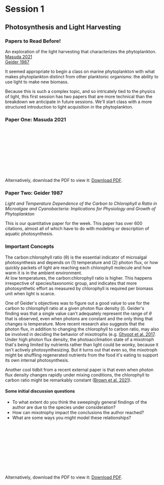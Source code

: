 # Session 1
## Photosynthesis and Light Harvesting

<div class="panel panel-primary">
  <div class="panel-heading">
    <h3 class="panel-title">Papers to Read Before!</h3>
  </div>
  <div class="panel-body">
      An exploration of the light harvesting that characterizes the phytoplankton.<br>
      <a href="https://2021-phyto-phys.readthedocs.io/en/latest/_static/masuda2021.pdf">Masuda 2021</a><br>
      <a href="https://2021-phyto-phys.readthedocs.io/en/latest/_static/geider1987.pdf">Geider 1987</a>
  </div>
</div>

It seemed appropriate to begin a class on marine phytoplankton with what makes phytoplankton distinct from other planktonic organisms: the ability to use light to make new biomass.

Because this is such a complex topic, and so intricately tied to the physics of light, this first session has two papers that are more technical than the breakdown we anticipate in future sessions. We'll start class with a more structured introduction to light acquisition in the phytoplankton.

### Paper One: Masuda 2021

<object data="https://2021-phyto-phys.readthedocs.io/en/latest/_static/masuda2021.pdf" type="application/pdf" width="850px" height="700px">
    <embed src="https://2021-phyto-phys.readthedocs.io/en/latest/_static/masuda2021.pdf">
        <p>Alternatively, download the PDF to view it: <a href="https://2021-phyto-phys.readthedocs.io/en/latest/_static/masuda2021.pdf">Download PDF</a>.</p>
    </embed>
</object>


### Paper Two: Geider 1987

_Light and Temperature Dependence of the Carbon to Chlorophyll a Ratio in Microalgae and Cyanobacteria: Implications for Physiology and Growth of Phytoplankton_

This is our quantitative paper for the week. This paper has over 600 citations, almost all of which have to do with modeling or description of aquatic photosynthesis. 

<div class="panel panel-info">
  <div class="panel-heading">
    <h3 class="panel-title">Important Concepts</h3>
  </div>
  <div class="panel-body">
    The carbon:chlorophyll ratio (&theta;) is the essential indicator of microalgal photosynthesis and depends on (1) temperature and (2) photon flux, or how quickly packets of light are reaching each chlorophyll molecule and how warm it is in the ambient environment. <br>
    At low temperatures, the carbon:chlorophyll ratio is higher. This happens irrespective of species/taxonomic group, and indicates that more photosynthetic effort as measured by chlorophyll is required per biomass unit when light is scarce.
  </div>
</div>

One of Geider's objectives was to figure out a good value to use for the carbon to chlorophyll ratio at a given photon flux density (_I_). Geider's finding was that a single value can't adequately represent the range of $\theta$ that is observed, even when photons are constant and the only thing that changes is temperature. More recent research also suggests that the photon flux, in addition to changing the chlorophyll to carbon ratio, may also be involved in deciding the behavior of mixotrophs (e.g. [Ghyoot et al. 2017](https://2021-phyto-phys.readthedocs.io/en/latest/_static/ghyoot2017.pdf). Under high photon flux density, the photoacclimation state of a mixotroph that's being limited by nutrients rather than light could be wonky, because it isn't actively photosynthesizing. But it turns out that even so, the mixotroph might be shuffling regenerated nutrients from the food it's eating to support its own internal photosynthesis. 

Another cool tidbit from a recent external paper is that even when photon flux density changes rapidly under mixing conditions, the chlorophyll to carbon ratio might be remarkably constant ([Brown et al. 2021](https://2021-phyto-phys.readthedocs.io/en/latest/_static/brown2021.pdf)).

#### Some initial discussion questions

- To what extent do you think the sweepingly general findings of the author are due to the species under consideration?
- How can mixotrophy impact the conclusions the author reached?
- What are some ways you might model these relationships?

<object data="https://2021-phyto-phys.readthedocs.io/en/latest/_static/geider1987.pdf" type="application/pdf" width="850px" height="700px">
    <embed src="https://2021-phyto-phys.readthedocs.io/en/latest/_static/geider1987.pdf">
        <p>Alternatively, download the PDF to view it: <a href="https://2021-phyto-phys.readthedocs.io/en/latest/_static/geider1987.pdf">Download PDF</a>.</p>
    </embed>
</object>
